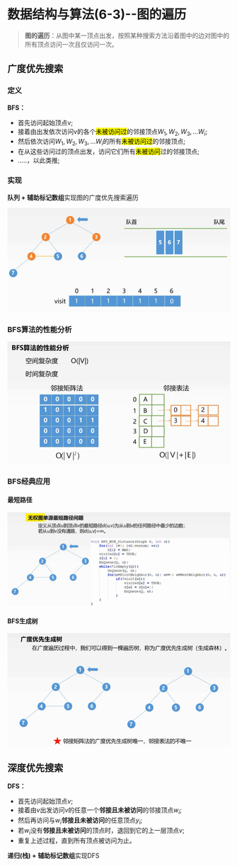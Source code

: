# 数据结构与算法(6-3)--图的遍历

> **图的遍历**：从图中某一顶点出发，按照某种搜索方法沿着图中的边对图中的所有顶点访问一次且仅访问一次。



## 广度优先搜索

### 定义

**BFS：**

- 首先访问起始顶点v;
- 接着由出发依次访问v的各个<mark>未被访问过</mark>的邻接顶点$W_1,W_2,W_3,...W_i$;
- 然后依次访问$W_1,W_2,W_3,...W_i$的所有<mark>未被访问过</mark>的邻接顶点;
- 在从这些访问过的顶点出发，访问它们所有<mark>未被访问</mark>过的邻接顶点;
- .....，以此类推;



### 实现

**队列 + 辅助标记数组**实现图的广度优先搜索遍历

![图的广度优先搜索](assets/图的广度优先搜索.png)





### BFS算法的性能分析

![BFS算法性能分析](assets/BFS算法性能分析.png)



### BFS经典应用

#### 最短路径

![最短路径](assets/最短路径.png)



#### BFS生成树

![广度优先生成树](assets/广度优先生成树.png)





## 深度优先搜索

**DFS：**

- 首先访问起始顶点$v$;
- 接着由$v$出发访问$v$的任意一个**邻接且未被访问**的邻接顶点$w_i$;
- 然后再访问与$w_i$**邻接且未被访问**的任意顶点$y_i$;
- 若$w_i$没有**邻接且未被访问**的顶点时，退回到它的上一层顶点$v$;
- 重复上述过程，直到所有顶点被访问为止。

**递归(栈) + 辅助标记数组**实现DFS











































